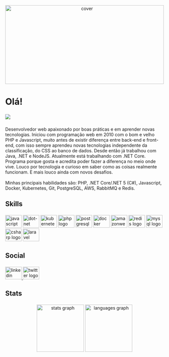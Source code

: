 <div align="center">
  <img width="100%" height = "250px" src="https://i.imgur.com/2inIFCP.gif" alt="cover" />
</div>

###
<h1 align="left">Olá!</h1>

###
<div align="left">
  <img src="https://visitor-badge.laobi.icu/badge?page_id=tagliatti.tagliatti&"  />
</div>

###
<p align="left">Desenvolvedor web apaixonado por boas práticas e em aprender novas tecnologias. Iniciou com programação web em 2010 com o bom e velho PHP e Javascript, muito antes de existir diferença entre back-end e front-end, com isso sempre aprendeu novas tecnologias independente da classificação, do CSS ao banco de dados. Desde então já trabalhou com Java, .NET e NodeJS. Atualmente está trabalhando com .NET Core.<br>Programa porque gosta e acredita poder fazer a diferença no meio onde vive. Louco por tecnologia e curioso em saber como as coisas realmente funcionam. E mais louco ainda com novos desafios.<br><br>Minhas principais habilidades são: PHP, .NET Core/.NET 5 (C#), Javascript, Docker, Kubernetes, Git, PostgreSQL, AWS, RabbitMQ e Redis.</p>

###
<h2 align="left">Skills</h2>

###
<div align="left">
  <img src="https://cdn.jsdelivr.net/gh/devicons/devicon/icons/javascript/javascript-original.svg" height="40" width="52" alt="javascript logo"  />
  <img src="https://cdn.jsdelivr.net/gh/devicons/devicon/icons/dot-net/dot-net-original.svg" height="40" width="52" alt="dot-net logo"  />
  <img src="https://cdn.jsdelivr.net/gh/devicons/devicon/icons/kubernetes/kubernetes-plain.svg" height="40" width="52" alt="kubernetes logo"  />
  <img src="https://cdn.jsdelivr.net/gh/devicons/devicon/icons/php/php-original.svg" height="40" width="52" alt="php logo"  />
  <img src="https://cdn.jsdelivr.net/gh/devicons/devicon/icons/postgresql/postgresql-original.svg" height="40" width="52" alt="postgresql logo"  />
  <img src="https://cdn.jsdelivr.net/gh/devicons/devicon/icons/docker/docker-original.svg" height="40" width="52" alt="docker logo"  />
  <img src="https://cdn.jsdelivr.net/gh/devicons/devicon@latest/icons/amazonwebservices/amazonwebservices-plain-wordmark.svg" height="40" width="52" alt="amazonwebservices logo" />
  <img src="https://cdn.jsdelivr.net/gh/devicons/devicon/icons/redis/redis-original.svg" height="40" width="52" alt="redis logo"  />
  <img src="https://cdn.jsdelivr.net/gh/devicons/devicon/icons/mysql/mysql-original.svg" height="40" width="52" alt="mysql logo"  />
  <img src="https://cdn.jsdelivr.net/gh/devicons/devicon/icons/csharp/csharp-original.svg" height="40" width="52" alt="csharp logo"  />
  <img src="https://cdn.jsdelivr.net/gh/devicons/devicon@latest/icons/laravel/laravel-original.svg" height="40" width="52" alt="laravel logo"  />
</div>

###
<h2 align="left">Social</h2>

###
<div align="left">
  <a href="https://www.linkedin.com/in/tagliatti/" target="_blank">
    <img src="https://raw.githubusercontent.com/maurodesouza/profile-readme-generator/master/src/assets/icons/social/linkedin/default.svg" width="52" height="40" alt="linkedin logo" />
  </a>
  <a href="https://twitter.com/filipetagliatti" target="_blank">
    <img src="https://raw.githubusercontent.com/maurodesouza/profile-readme-generator/master/src/assets/icons/social/twitter/default.svg" width="52" height="40" alt="twitter logo"  />
  </a>
</div>

###
<h2 align="left">Stats</h2>

###
<div align="center">
  <img src="https://github-readme-stats.vercel.app/api?hide_title=false&hide_rank=false&show_icons=true&include_all_commits=true&count_private=true&disable_animations=false&theme=dracula&locale=en&hide_border=false&username=tagliatti" height="150" alt="stats graph"  />
  <img src="https://github-readme-stats.vercel.app/api/top-langs?locale=pt-br&hide_title=false&layout=compact&card_width=320&langs_count=5&theme=dracula&hide_border=false&username=tagliatti" height="150" alt="languages graph"  />
</div>

###
